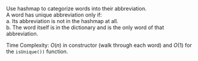 Use hashmap to categorize words into their abbreviation.  
A word has unique abbreviation only if:  
a. Its abbreviation is not in the hashmap at all.  
b. The word itself is in the dictionary and is the only word of that abbreviation.  

Time Complexity: <span class="inlinecode">$O(n)$</span> in constructor (walk through each word) and <span class="inlinecode">$O(1)$</span> for the `isUnique())` function.